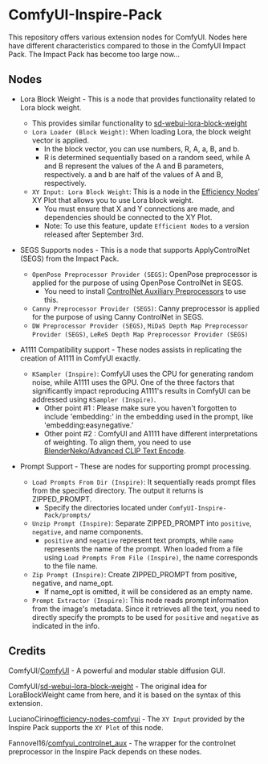 # ComfyUI-Inspire-Pack
This repository offers various extension nodes for ComfyUI. Nodes here have different characteristics compared to those in the ComfyUI Impact Pack. The Impact Pack has become too large now...

## Nodes
* Lora Block Weight - This is a node that provides functionality related to Lora block weight.
    * This provides similar functionality to [sd-webui-lora-block-weight](https://github.com/hako-mikan/sd-webui-lora-block-weight)
    * `Lora Loader (Block Weight)`: When loading Lora, the block weight vector is applied.
        * In the block vector, you can use numbers, R, A, a, B, and b.
        * R is determined sequentially based on a random seed, while A and B represent the values of the A and B parameters, respectively. a and b are half of the values of A and B, respectively.
    * `XY Input: Lora Block Weight`: This is a node in the [Efficiency Nodes](https://github.com/LucianoCirino/efficiency-nodes-comfyui)' XY Plot that allows you to use Lora block weight.
        * You must ensure that X and Y connections are made, and dependencies should be connected to the XY Plot.
        * Note: To use this feature, update `Efficient Nodes` to a version released after September 3rd.

* SEGS Supports nodes - This is a node that supports ApplyControlNet (SEGS) from the Impact Pack.
    * `OpenPose Preprocessor Provider (SEGS)`: OpenPose preprocessor is applied for the purpose of using OpenPose ControlNet in SEGS.
        * You need to install [ControlNet Auxiliary Preprocessors](https://github.com/Fannovel16/comfyui_controlnet_aux) to use this.
    * `Canny Preprocessor Provider (SEGS)`: Canny preprocessor is applied for the purpose of using Canny ControlNet in SEGS.
    * `DW Preprocessor Provider (SEGS)`, `MiDaS Depth Map Preprocessor Provider (SEGS)`, `LeReS Depth Map Preprocessor Provider (SEGS)`

* A1111 Compatibility support - These nodes assists in replicating the creation of A1111 in ComfyUI exactly.
    * `KSampler (Inspire)`: ComfyUI uses the CPU for generating random noise, while A1111 uses the GPU. One of the three factors that significantly impact reproducing A1111's results in ComfyUI can be addressed using `KSampler (Inspire)`.
        * Other point #1 : Please make sure you haven't forgotten to include 'embedding:' in the embedding used in the prompt, like 'embedding:easynegative.'
        * Other point #2 : ComfyUI and A1111 have different interpretations of weighting. To align them, you need to use [BlenderNeko/Advanced CLIP Text Encode](https://github.com/BlenderNeko/ComfyUI_ADV_CLIP_emb).

* Prompt Support - These are nodes for supporting prompt processing.
  * `Load Prompts From Dir (Inspire)`: It sequentially reads prompt files from the specified directory. The output it returns is ZIPPED_PROMPT.
    * Specify the directories located under `ComfyUI-Inspire-Pack/prompts/`
  * `Unzip Prompt (Inspire)`: Separate ZIPPED_PROMPT into `positive`, `negative`, and name components. 
    * `positive` and `negative` represent text prompts, while `name` represents the name of the prompt. When loaded from a file using `Load Prompts From File (Inspire)`, the name corresponds to the file name.
  * `Zip Prompt (Inspire)`: Create ZIPPED_PROMPT from positive, negative, and name_opt.
    * If name_opt is omitted, it will be considered as an empty name.
  * `Prompt Extractor (Inspire)`: This node reads prompt information from the image's metadata. Since it retrieves all the text, you need to directly specify the prompts to be used for `positive` and `negative` as indicated in the info.


## Credits

ComfyUI/[ComfyUI](https://github.com/comfyanonymous/ComfyUI) - A powerful and modular stable diffusion GUI.

ComfyUI/[sd-webui-lora-block-weight](https://github.com/hako-mikan/sd-webui-lora-block-weight) - The original idea for LoraBlockWeight came from here, and it is based on the syntax of this extension.

LucianoCirino[efficiency-nodes-comfyui](https://github.com/LucianoCirino/efficiency-nodes-comfyui) - The `XY Input` provided by the Inspire Pack supports the `XY Plot` of this node.

Fannovel16/[comfyui_controlnet_aux](https://github.com/Fannovel16/comfyui_controlnet_aux) - The wrapper for the controlnet preprocessor in the Inspire Pack depends on these nodes.

